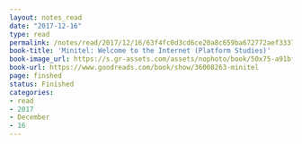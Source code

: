 ```yaml
---
layout: notes_read
date: "2017-12-16"
type: read
permalink: /notes/read/2017/12/16/63f4fc0d3cd6ce20a8c659ba672772aef3337922.html
book-title: 'Minitel: Welcome to the Internet (Platform Studies)'
book-image_url: https://s.gr-assets.com/assets/nophoto/book/50x75-a91bf249278a81aabab721ef782c4a74.png
book-url: https://www.goodreads.com/book/show/36008263-minitel
page: finshed
status: Finished
categories:
- read
- 2017
- December
- 16
---
```


